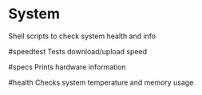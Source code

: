 # System
Shell scripts to check system health and info

#speedtest
Tests download/upload speed

#specs
Prints hardware information

#health
Checks system temperature and memory usage
